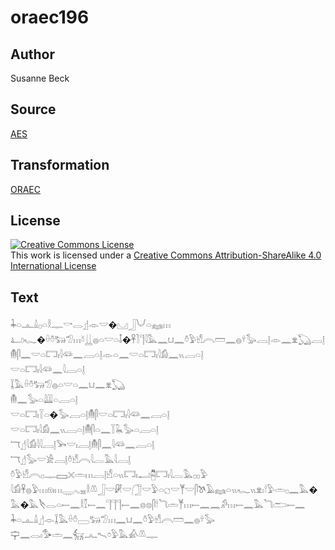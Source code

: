 # oraec196

## Author

Susanne Beck

## Source

[AES](https://github.com/simondschweitzer/aes)

## Transformation

[ORAEC](https://oraec.github.io/)

## License

<a rel="license" href="http://creativecommons.org/licenses/by-sa/4.0/"><img alt="Creative Commons License" style="border-width:0" src="https://i.creativecommons.org/l/by-sa/4.0/88x31.png" /></a><br />This work is licensed under a <a rel="license" href="http://creativecommons.org/licenses/by-sa/4.0/">Creative Commons Attribution-ShareAlike 4.0 International License</a>

## Text

𓇓𓏏𓊵𓏙𓊪𓏏𓎛𓊃𓎡𓂋𓊨𓁹𓎟�𓈋𓃀𓄋𓏏𓈐𓏥<br>
𓂞𓆑�𓏐𓏊𓃒𓅿𓏥𓍱𓋲𓐍𓏏𓎟𓏏𓄤�𓋹𓍘𓊹𓇋𓅓𓈖𓂓𓈖𓏊𓅱𓀺𓇹𓏠𓈖𓐍𓍊𓅭𓐙𓊤𓁹𓈖𓁷𓆏𓐙𓊤𓄟𓋴𓈖𓎟𓏏𓉐𓏤𓇋𓆛𓈖𓐙𓏏𓊤𓁹𓏏𓈖𓎟𓏏𓉐𓏤𓇋𓀁𓈖𓏭𓐙𓏏𓊤<br>
𓎟𓏏𓉐𓏤𓇋𓆛𓈖𓇋𓐙𓏏𓊤<br>
𓆼𓅓𓏐𓏊𓃒𓅿𓐍𓏏𓎟𓏏𓈖𓂓𓈖𓁷𓆏<br>
𓄟𓈖𓅭𓏏𓇏𓏏𓐙𓏏𓊤<br>
𓎟𓏏𓉐𓏤𓇅𓏏�𓅭𓐙𓏏𓊤𓄟𓋴𓎟𓏏𓉐𓏤𓇋𓆛𓈖𓐙𓏏𓊤<br>
𓎟𓏏𓉐𓏤𓇋𓀁𓈖𓏭𓐙𓏏𓊤𓄟𓋴𓏏𓈖𓇅𓆘𓅭𓏏𓐙𓏏𓊤<br>
𓄓𓊨𓇋𓀁𓇋𓇋𓐙𓊤𓅨𓎟𓏤𓐙𓊤𓄟𓋴𓈖𓇋𓆛𓈖𓐙𓏏𓊤<br>
𓄓𓊨𓅭𓎟𓀀𓐙𓊤𓏊𓀺𓇹𓇋𓐛𓅓𓇋𓐙𓊤<br>
𓏊𓅱𓀺𓇹𓊪𓊃𓈙𓏴𓏛𓏥𓐙𓊤𓀺𓏏𓏭𓉐𓏤𓂝𓉥𓉐𓏤𓇋𓐛𓅓𓊪𓊪𓅱<br>
𓇋𓀁𓋹𓐍𓅱𓏥𓁶𓏤𓏥𓇾𓈅𓈇𓎛𓌨𓃀𓎟𓏞𓎟𓃂𓎟𓅱𓏏𓐎𓎟𓊑𓎟𓋴𓌗𓄿𓈐𓏏𓏭𓆑𓏭𓁷𓏤𓎗𓅱𓏛𓊪𓈖𓅓�𓅓�𓅓𓌸𓂋𓏏𓍿𓈖𓎛𓎿𓍿𓈖𓊹𓊹𓊹𓍿𓈖𓊖𓊖𓋴𓎗𓆓𓏛𓊑𓏥𓍿𓈖𓈖𓀔𓏥𓍿𓈖𓅓𓆓𓂧𓍿𓈖<br>
𓇓𓏏𓊵𓏙𓊨𓁹𓆼𓅓𓏐𓏊𓈀𓃒𓅿𓏥𓈖𓂓𓈖𓏊𓅱𓀺𓇹𓏠𓈖𓐍𓍊𓅭<br>
𓊡𓈖𓂋𓏤𓅜𓏛𓈖𓃶𓂜𓍇𓏌𓅱𓅓𓀉𓌨𓊃<br>
